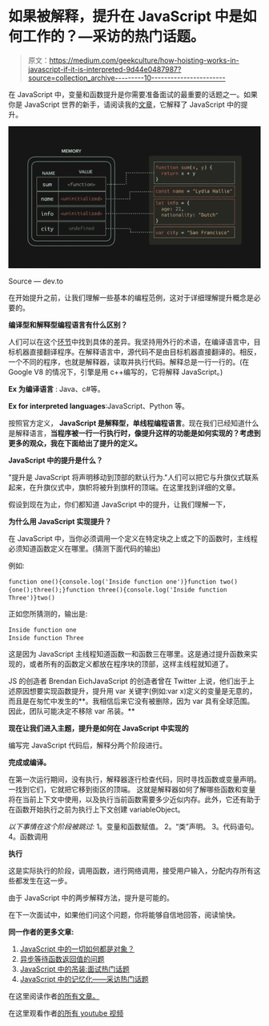 # 如果被解释，提升在 JavaScript 中是如何工作的？—采访的热门话题。

> 原文：<https://medium.com/geekculture/how-hoisting-works-in-javascript-if-it-is-interpreted-9d44e0487987?source=collection_archive---------10----------------------->

在 JavaScript 中，变量和函数提升是你需要准备面试的最重要的话题之一。如果你是 JavaScript 世界的新手，请阅读我的[文章](https://mevasanth.medium.com/hoisting-in-javascript-hot-topic-for-interview-43b463a6a77)，它解释了 JavaScript 中的提升。

![](img/57196b5d4577c5f09a799bbd716aa122.png)

Source — dev.to

在开始提升之前，让我们理解一些基本的编程范例，这对于详细理解提升概念是必要的。

**编译型和解释型编程语言有什么区别？**

人们可以在这个[环节](https://www.geeksforgeeks.org/difference-between-compiled-and-interpreted-language/)中找到具体的差异。我坚持用外行的术语，在编译语言中，目标机器直接翻译程序。在解释语言中，源代码不是由目标机器直接翻译的。相反，一个不同的程序，也就是解释器，读取并执行代码。解释总是一行一行的。(在 Google V8 的情况下，引擎是用 c++编写的，它将解释 JavaScript。)

**Ex 为编译语言** : Java、c#等。

**Ex for interpreted languages**:JavaScript、Python 等。

按照官方定义， **JavaScript 是解释型，单线程编程语言**。现在我们已经知道什么是解释语言，**当程序被一行一行执行时，像提升这样的功能是如何实现的？考虑到更多的观众，我在下面给出了提升的定义。**

**JavaScript 中的提升是什么？**

"提升是 JavaScript 将声明移动到顶部的默认行为."人们可以把它与升旗仪式联系起来，在升旗仪式中，旗帜将被升到旗杆的顶端。在这里找到详细的文章。

假设到现在为止，你们都知道 JavaScript 中的提升，让我们理解一下，

**为什么用 JavaScript 实现提升？**

在 JavaScript 中，当你必须调用一个定义在特定块之上或之下的函数时，主线程必须知道函数定义在哪里。(猜测下面代码的输出)

例如:

```
function one(){console.log('Inside function one')}function two() {one();three();}function three(){console.log('Inside function Three')}two()
```

正如您所猜测的，输出是:

```
Inside function one
Inside function Three
```

这是因为 JavaScript 主线程知道函数一和函数三在哪里。这是通过提升函数来实现的，或者所有的函数定义都放在程序块的顶部，这样主线程就知道了。

JS 的创造者 Brendan EichJavaScript 的创造者曾在 Twitter 上说，他们出于上述原因想要实现函数提升，提升用 var 关键字(例如:var x)定义的变量是无意的，而且是在匆忙中发生的**。我相信后来它没有被删除，因为 var 具有全球范围。因此，团队可能决定不移除 var 吊装。**

**现在让我们进入主题，提升是如何在 JavaScript 中实现的**

编写完 JavaScript 代码后，解释分两个阶段进行。

**完成或编译。**

在第一次运行期间，没有执行，解释器逐行检查代码，同时寻找函数或变量声明。一找到它们，它就把它移到街区的顶端。
这就是解释器如何了解哪些函数和变量将在当前上下文中使用，以及执行当前函数需要多少近似内存。此外，它还有助于在函数开始执行之前为执行上下文创建 variableObject。

*以下事情在这个阶段被跳过:*
1。变量和函数赋值。
2。“类”声明。
3。代码语句。
4。函数调用

**执行**

这是实际执行的阶段，调用函数，进行网络调用，接受用户输入，分配内存所有这些都发生在这一步。

由于 JavaScript 中的两步解释方法，提升是可能的。

在下一次面试中，如果他们问这个问题，你将能够自信地回答，阅读愉快。

**同一作者的更多文章:**

1.  [JavaScript 中的一切如何都是对象？](https://mevasanth.medium.com/how-everything-is-object-in-javascript-a4164d7e6a2d)
2.  [异步等待函数返回值的问题](https://javascript.plainenglish.io/problem-with-returning-values-from-async-await-function-javascript-e99c94a47ca5)
3.  [JavaScript 中的吊装:面试热门话题](https://mevasanth.medium.com/hoisting-in-javascript-hot-topic-for-interview-43b463a6a77?source=follow_footer---------0----------------------------)
4.  [JavaScript 中的记忆化——采访热门话题](https://mevasanth.medium.com/memoization-in-javascript-hot-topic-for-interview-815475544ab0)

在这里阅读作者[的所有文章。](https://mevasanth.medium.com/)

在这里观看作者[的所有 youtube 视频](https://www.youtube.com/channel/UCSCNvSCk_Z9mBvUM-FJexRg)
